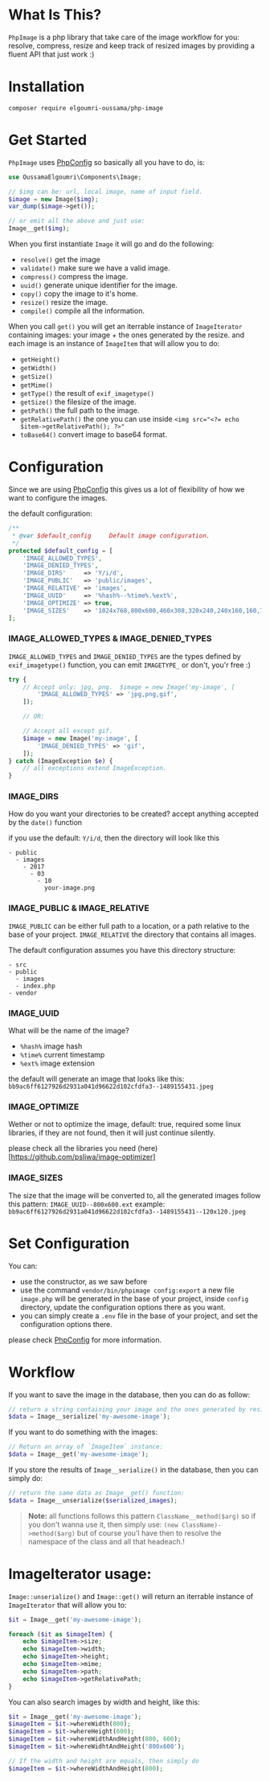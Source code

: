 What Is This?
=============
`PhpImage` is a php library that take care of the image workflow for you: 
resolve, compress, resize and keep track of resized images by providing a fluent
API that just work :)

Installation
============
`composer require elgoumri-oussama/php-image`

Get Started
===========
`PhpImage` uses [PhpConfig](https://github.com/OussamaElgoumri/php-config) so
basically all you have to do, is:

```php
use OussamaElgoumri\Components\Image;

// $img can be: url, local image, name of input field.
$image = new Image($img);
var_dump($image->get());

// or emit all the above and just use:
Image__get($img);
```

When you first instantiate `Image` it will go and do the following:
- `resolve()` get the image
- `validate()` make sure we have a valid image.
- `compress()` compress the image.
- `uuid()` generate unique identifier for the image.
- `copy()` copy the image to it's home.
- `resize()` resize the image.
- `compile()` compile all the information.

When you call `get()` you will get an iterrable instance of `ImageIterator`
containing images: your image + the ones generated by the resize. and each 
image is an instance of `ImageItem` that will allow you to do:
- `getHeight()`
- `getWidth()`
- `getSize()`
- `getMime()`
- `getType()` the result of `exif_imagetype()`
- `getSize()` the filesize of the image.
- `getPath()` the full path to the image.
- `getRelativePath()` the one you can use inside `<img src="<?= echo $item->getRelativePath(); ?>"`
- `toBase64()` convert image to base64 format.

Configuration
=============
Since we are using [PhpConfig](https://github.com/OussamaElgoumri/php-config)
this gives us a lot of flexibility of how we want to configure the images.

the default configuration:
```php
/**
 * @var $default_config     Default image configuration.
 */
protected $default_config = [
    'IMAGE_ALLOWED_TYPES',
    'IMAGE_DENIED_TYPES',
    'IMAGE_DIRS'     => 'Y/i/d',
    'IMAGE_PUBLIC'   => 'public/images',
    'IMAGE_RELATIVE' => 'images',
    'IMAGE_UUID'     => '%hash%--%time%.%ext%',
    'IMAGE_OPTIMIZE' => true,
    'IMAGE_SIZES'    => '1024x768,800x600,460x308,320x240,240x160,160,75',
];
```

### IMAGE_ALLOWED_TYPES & IMAGE_DENIED_TYPES
`IMAGE_ALLOWED_TYPES` and `IMAGE_DENIED_TYPES` are the types defined by 
`exif_imagetype()` function, you can emit `IMAGETYPE_` or don't, you'r free :)

```php
try {
    // Accept only: jpg, png.  $image = new Image('my-image', [
        'IMAGE_ALLOWED_TYPES' => 'jpg,png,gif',
    ]);

    // OR:

    // Accept all except gif.
    $image = new Image('my-image', [
        'IMAGE_DENIED_TYPES' => 'gif',
    ]);
} catch (ImageException $e) {
    // all exceptions extend ImageException.
}
```

### IMAGE_DIRS
How do you want your directories to be created? accept anything accepted by the
`date()` function

if you use the default: `Y/i/d`, then the directory will look like this
```
- public
  - images
    - 2017
      - 03
        - 10
          your-image.png
```

### IMAGE_PUBLIC & IMAGE_RELATIVE
`IMAGE_PUBLIC` can be either full path to a location, or a path relative to the
base of your project.
`IMAGE_RELATIVE` the directory that contains all images.

The default configuration assumes you have this directory structure:

```
- src
- public
  - images
  - index.php
- vendor
```

### IMAGE_UUID
What will be the name of the image?
- `%hash%` image hash
- `%time%` current timestamp
- `%ext%` image extension

the default will generate an image that looks like this: `bb9ac6ff6127926d2931a041d96622d102cfdfa3--1489155431.jpeg`

### IMAGE_OPTIMIZE
Wether or not to optimize the image, default: true, required some linux libraries,
if they are not found, then it will just continue silently.

please check all the libraries you need (here)[https://github.com/psliwa/image-optimizer]

### IMAGE_SIZES
The size that the image will be converted to, all the generated images follow
this pattern: `IMAGE_UUID--800x600.ext` example: `bb9ac6ff6127926d2931a041d96622d102cfdfa3--1489155431--120x120.jpeg`

Set Configuration
=================
You can:
- use the constructor, as we saw before
- use the command `vendor/bin/phpimage config:export` a new file `image.php` 
will be generated in the base of your project, inside `config` directory, 
update the configuration options there as you want.
- you can simply create a `.env` file in the base of your project, and set the
configuration options there.

please check [PhpConfig](https://github.com/OussamaElgoumri/php-config) for more
information.

Workflow
========
If you want to save the image in the database, then you can do as follow:
```php
// return a string containing your image and the ones generated by resize,
$data = Image__serialize('my-awesome-image');
```

If you want to do something with the images:
```php
// Return an array of `ImageItem` instance:
$data = Image__get('my-awesome-image');
```

If you store the results of `Image__serialize()` in the database, then you can
simply do:
```php
// return the same data as Image__get() function:
$data = Image__unserialize($serialized_images);
```

>
> **Note:**
> all functions follows this pattern `ClassName__method($arg)` so if you don't 
> wanna use it, then simply use: `(new ClassName)->method($arg)` but of course
> you'l have then to resolve the namespace of the class and all that headeach.!
>

ImageIterator usage:
====================
`Image::unserialize()` and `Image::get()` will return an iterrable instance of
`ImageIterator` that will allow you to:

```php
$it = Image__get('my-awesome-image');

foreach ($it as $imageItem) {
    echo $imageItem->size;
    echo $imageItem->width;
    echo $imageItem->height;
    echo $imageItem->mime;
    echo $imageItem->path;
    echo $imageItem->getRelativePath;
}
```

You can also search images by width and height, like this:
```php
$it = Image__get('my-awesome-image');
$imageItem = $it->whereWidth(800);
$imageItem = $it->whereHeight(600);
$imageItem = $it->whereWidthAndHeight(800, 600);
$imageItem = $it->whereWidhtAndHeight('800x600');

// If the width and height are equals, then simply do
$imageItem = $it->whereWidthAndHeight(800);
```
